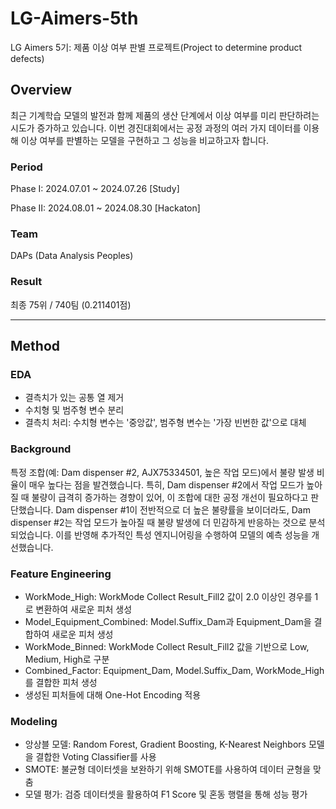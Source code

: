 # LG-Aimers-5th
LG Aimers 5기: 제품 이상 여부 판별 프로젝트(Project to determine product defects)

## Overview
최근 기계학습 모델의 발전과 함께 제품의 생산 단계에서 이상 여부를 미리 판단하려는 시도가 증가하고 있습니다. 이번 경진대회에서는 공정 과정의 여러 가지 데이터를 이용해 이상 여부를 판별하는 모델을 구현하고 그 성능을 비교하고자 합니다.

### Period
Phase I: 2024.07.01 ~ 2024.07.26 [Study]

Phase II: 2024.08.01 ~ 2024.08.30 [Hackaton]

### Team
DAPs (Data Analysis Peoples)

### Result
최종 75위 / 740팀 (0.211401점)

---

## Method
### EDA
- 결측치가 있는 공통 열 제거
- 수치형 및 범주형 변수 분리
- 결측치 처리: 수치형 변수는 '중앙값', 범주형 변수는 '가장 빈번한 값'으로 대체

### Background
특정 조합(예: Dam dispenser #2, AJX75334501, 높은 작업 모드)에서 불량 발생 비율이 매우 높다는 점을 발견했습니다. 특히, Dam dispenser #2에서 작업 모드가 높아질 때 불량이 급격히 증가하는 경향이 있어, 이 조합에 대한 공정 개선이 필요하다고 판단했습니다. Dam dispenser #1이 전반적으로 더 높은 불량률을 보이더라도, Dam dispenser #2는 작업 모드가 높아질 때 불량 발생에 더 민감하게 반응하는 것으로 분석되었습니다. 이를 반영해 추가적인 특성 엔지니어링을 수행하여 모델의 예측 성능을 개선했습니다.


### Feature Engineering
- WorkMode_High: WorkMode Collect Result_Fill2 값이 2.0 이상인 경우를 1로 변환하여 새로운 피처 생성
- Model_Equipment_Combined: Model.Suffix_Dam과 Equipment_Dam을 결합하여 새로운 피처 생성
- WorkMode_Binned: WorkMode Collect Result_Fill2 값을 기반으로 Low, Medium, High로 구분
- Combined_Factor: Equipment_Dam, Model.Suffix_Dam, WorkMode_High를 결합한 피처 생성
- 생성된 피처들에 대해 One-Hot Encoding 적용


### Modeling
- 앙상블 모델: Random Forest, Gradient Boosting, K-Nearest Neighbors 모델을 결합한 Voting Classifier를 사용
- SMOTE: 불균형 데이터셋을 보완하기 위해 SMOTE를 사용하여 데이터 균형을 맞춤
- 모델 평가: 검증 데이터셋을 활용하여 F1 Score 및 혼동 행렬을 통해 성능 평가


   

